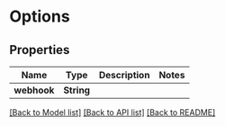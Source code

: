 # Options

## Properties

Name | Type | Description | Notes
------------ | ------------- | ------------- | -------------
**webhook** | **String** |  | 

[[Back to Model list]](../README.md#documentation-for-models) [[Back to API list]](../README.md#documentation-for-api-endpoints) [[Back to README]](../README.md)


